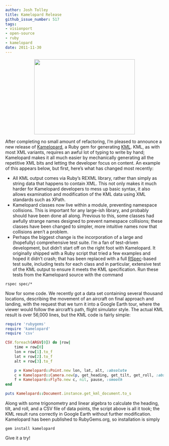 ```yaml
---
author: Josh Tolley
title: Kamelopard Release
github_issue_number: 517
tags:
- visionport
- open-source
- ruby
- kamelopard
date: 2011-11-30
---
```


<a href="/blog/2011/11/kamelopard-release/image-0.jpeg" onblur="try {parent.deselectBloggerImageGracefully();} catch(e) {}"><img alt="" border="0" src="/blog/2011/11/kamelopard-release/image-0.jpeg" style="display:block; margin:0px auto 10px; text-align:center;cursor:pointer; cursor:hand;width: 320px; height: 238px;"/></a>

After completing no small amount of refactoring, I’m pleased to announce a new release of [Kamelopard](https://github.com/eggyknap/Kamelopard), a Ruby gem for generating [KML](https://en.wikipedia.org/wiki/Keyhole_Markup_Language). KML, as with most XML variants, requires an awful lot of typing to write by hand; Kamelopard makes it all much easier by mechanically generating all the repetitive XML bits and letting the developer focus on content. An example of this appears below, but first, here’s what has changed most recently:

- All KML output comes via Ruby’s REXML library, rather than simply as string data that happens to contain XML. This not only makes it much harder for Kamelopard developers to mess up basic syntax, it also allows examination and modification of the KML data using XML standards such as XPath.
- Kamelopard classes now live within a module, preventing namespace collisions. This is important for any large-ish library, and probably should have been done all along. Previous to this, some classes had awfully strange names designed to prevent namespace collisions; these classes have been changed to simpler, more intuitive names now that collisions aren’t a problem.
- Perhaps the biggest change is the incorporation of a large and (hopefully) comprehensive test suite. I’m a fan of test-driven development, but didn’t start off on the right foot with Kamelopard. It originally shipped with a Ruby script that tried a few examples and hoped it didn’t crash; that has been replaced with a full [RSpec](http://rspec.info/)-based test suite, including tests for each class and in particular, extensive test of the KML output to ensure it meets the KML specification. Run these tests from the Kamelopard source with the command

```plain
rspec spec/*
```

Now for some code. We recently got a data set containing several thousand locations, describing the movement of an aircraft on final approach and landing, with the request that we turn it into a Google Earth tour, where the viewer would follow the aircraft’s path, flight simulator style. The actual KML result is over 56,000 lines, but the KML code is fairly simple:

```ruby
require 'rubygems'
require 'kamelopard'
require 'csv'

CSV.foreach(ARGV[0]) do |row|
    time = row[0]
    lon = row[1].to_f
    lat = row[2].to_f
    alt = row[3].to_f

    p = Kamelopard::Point.new lon, lat, alt, :absolute
    c = Kamelopard::Camera.new(p, get_heading, get_tilt, get_roll, :absolute)
    f = Kamelopard::FlyTo.new c, nil, pause, :smooth
end

puts Kamelopard::Document.instance.get_kml_document.to_s
```

Along with some trigonometry and linear algebra to calculate the heading, tilt, and roll, and a CSV file of data points, the script above is all it took; the KML result runs correctly in Google Earth without further modification. Kamelopard has been published to RubyGems.org, so installation is simply 

```plain
gem install kamelopard
```

Give it a try!
